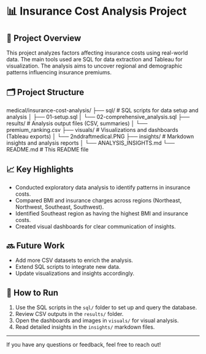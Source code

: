 # 📊 Insurance Cost Analysis Project

## 🎯 Project Overview
This project analyzes factors affecting insurance costs using real-world data. The main tools used are SQL for data extraction and Tableau for visualization. The analysis aims to uncover regional and demographic patterns influencing insurance premiums.

## 🗂️ Project Structure

medical/insurance-cost-analysis/
├── sql/              # SQL scripts for data setup and analysis
│   ├── 01-setup.sql
│   └── 02-comprehensive_analysis.sql
├── results/          # Analysis output files (CSV, summaries)
│   └── premium_ranking.csv
├── visuals/          # Visualizations and dashboards (Tableau exports)
│   └── 2nddraftmedical.PNG
├── insights/         # Markdown insights and analysis reports
│   └── ANALYSIS_INSIGHTS.md
└── README.md         # This README file


## 📈 Key Highlights
- Conducted exploratory data analysis to identify patterns in insurance costs.
- Compared BMI and insurance charges across regions (Northeast, Northwest, Southeast, Southwest).
- Identified Southeast region as having the highest BMI and insurance costs.
- Created visual dashboards for clear communication of insights.

## 🔜 Future Work
- Add more CSV datasets to enrich the analysis.
- Extend SQL scripts to integrate new data.
- Update visualizations and insights accordingly.

## 📂 How to Run
1. Use the SQL scripts in the `sql/` folder to set up and query the database.
2. Review CSV outputs in the `results/` folder.
3. Open the dashboards and images in `visuals/` for visual analysis.
4. Read detailed insights in the `insights/` markdown files.

---

If you have any questions or feedback, feel free to reach out!
